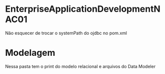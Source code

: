 # EnterpriseApplicationDevelopmentNAC01
  Não esquecer de trocar o systemPath do ojdbc no pom.xml
# Modelagem
  Nessa pasta tem o print do modelo relacional e arquivos do Data Modeler
